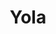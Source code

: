 ---
title: "Yola"
summary: "Yolanda Claire Quartey , known professionally as Yola or Yola Carter, is an English musician, singer and songwriter."
image: "yola.jpg"
apple_music_artist_url: "https://music.apple.com/gb/artist/yola/203292917"
wikipedia_url: "none"
---